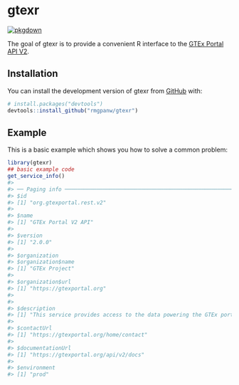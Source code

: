 
<!-- README.md is generated from README.Rmd. Please edit that file -->

# gtexr

<!-- badges: start -->

[![pkgdown](https://github.com/rmgpanw/gtexr/actions/workflows/pkgdown.yaml/badge.svg)](https://github.com/rmgpanw/gtexr/actions/workflows/pkgdown.yaml)
<!-- badges: end -->

The goal of gtexr is to provide a convenient R interface to the [GTEx
Portal API
V2](https://gtexportal.org/api/v2/redoc#tag/GTEx-Portal-API-Info).

## Installation

You can install the development version of gtexr from
[GitHub](https://github.com/) with:

``` r
# install.packages("devtools")
devtools::install_github("rmgpanw/gtexr")
```

## Example

This is a basic example which shows you how to solve a common problem:

``` r
library(gtexr)
## basic example code
get_service_info()
#> 
#> ── Paging info ─────────────────────────────────────────────────────────────────
#> $id
#> [1] "org.gtexportal.rest.v2"
#> 
#> $name
#> [1] "GTEx Portal V2 API"
#> 
#> $version
#> [1] "2.0.0"
#> 
#> $organization
#> $organization$name
#> [1] "GTEx Project"
#> 
#> $organization$url
#> [1] "https://gtexportal.org"
#> 
#> 
#> $description
#> [1] "This service provides access to the data powering the GTEx portal."
#> 
#> $contactUrl
#> [1] "https://gtexportal.org/home/contact"
#> 
#> $documentationUrl
#> [1] "https://gtexportal.org/api/v2/docs"
#> 
#> $environment
#> [1] "prod"
```
